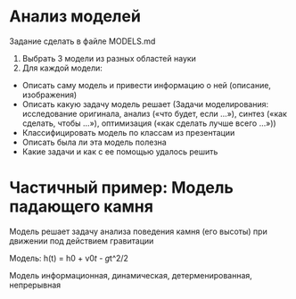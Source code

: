 # Анализ моделей

Задание сделать в файле MODELS.md

1. Выбрать 3 модели из разных областей науки
2. Для каждой модели:
- Описать саму модель и привести информацию о ней (описание, изображения)
- Описать какую задачу модель решает
(Задачи моделирования:
исследование оригинала,
анализ («что будет, если …»),
синтез («как сделать, чтобы …»),
оптимизация  («как сделать лучше всего …»))
- Классифицировать модель по классам из презентации
- Описать была ли эта модель полезна
- Какие задачи и как с ее помощью удалось решить

# Частичный пример: Модель падающего камня

Модель решает задачу анализа поведения камня (его высоты) при движении под действием гравитации

Модель:
h(t) = h0 + v0*t - g*t^2/2

Модель информационная, динамическая, детерменированная, непрерывная
